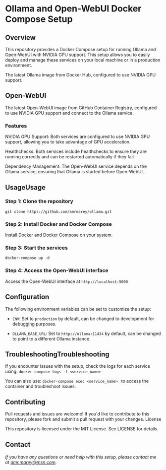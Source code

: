 # **Ollama and Open-WebUI Docker Compose Setup**

## Overview

This repository provides a Docker Compose setup for running Ollama and Open-WebUI with NVIDIA GPU support. This setup allows you to easily deploy and manage these services on your local machine or in a production environment.


  The latest Ollama image from Docker Hub, configured to use NVIDIA GPU support.

## Open-WebUI

 The latest Open-WebUI image from GitHub Container Registry, configured to use NVIDIA GPU support and connect to the Ollama service.

### Features

NVIDIA GPU Support: Both services are configured to use NVIDIA GPU support, allowing you to take advantage of GPU acceleration.

Healthchecks: Both services include healthchecks to ensure they are running correctly and can be restarted automatically if they fail.

Dependency Management: The Open-WebUI service depends on the Ollama service, ensuring that Ollama is started before Open-WebUI.

## UsageUsage
### Step 1: Clone the repository


`git clone https://github.com/amrmarey/ollama.git`

### Step 2: Install Docker and Docker Compose

Install Docker and Docker Compose on your system.
### Step 3: Start the services

`docker-compose up -d`

### Step 4: Access the Open-WebUI interface

Access the Open-WebUI interface at `http://localhost:5000 `

## Configuration

The following environment variables can be set to customize the setup:

- `ENV`: Set to `production` by default, can be changed to development for debugging purposes.

- `OLLAMA_BASE_URL`: Set to `http://ollama:11434` by default, can be changed to point to a different Ollama instance.

## TroubleshootingTroubleshooting

If you encounter issues with the setup, check the logs for each service using:
`docker-compose logs -f <service_name>`

You can also use:
`docker-compose exec <service_name> `
to access the container and troubleshoot issues.

## Contributing

Pull requests and issues are welcome! If you'd like to contribute to this repository, please fork and submit a pull request with your changes.
License

This repository is licensed under the MIT License. See LICENSE for details.

## Contact

###### If you have any questions or need help with this setup, please contact me at amr.marey@msn.com.